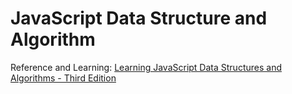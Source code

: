 # JavaScript Data Structure and Algorithm

Reference and Learning:
[Learning JavaScript Data Structures and Algorithms - Third Edition](https://github.com/PacktPublishing/Learning-JavaScript-Data-Structures-and-Algorithms-Third-Edition)
